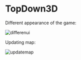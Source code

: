 # TopDown3D

Different appearance of the game: 

![differenui](https://github.com/omeralpcolak/TopDown3D/assets/112391850/cb5c5ba1-2b23-45f4-ad94-42c969042ce0)

Updating map:

![updatemap](https://github.com/omeralpcolak/TopDown3D/assets/112391850/45273e13-55dd-4ec0-ba02-70e9fd947c09)









